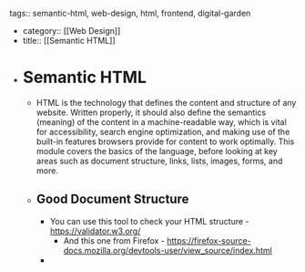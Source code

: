 tags:: semantic-html, web-design, html, frontend, digital-garden

- category:: [[Web Design]]
- title:: [[Semantic HTML]]
- # Semantic HTML
	- HTML is the technology that defines the content and structure of any website. Written properly, it should also define the semantics (meaning) of the content in a machine-readable way, which is vital for accessibility, search engine optimization, and making use of the built-in features browsers provide for content to work optimally. This module covers the basics of the language, before looking at key areas such as document structure, links, lists, images, forms, and more.
	- ## Good Document Structure
		- You can use this tool to check your HTML structure - https://validator.w3.org/
			- And this one from Firefox - https://firefox-source-docs.mozilla.org/devtools-user/view_source/index.html
		-